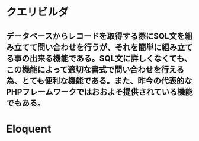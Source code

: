 # クエリビルダ

## データベースからレコードを取得する際にSQL文を組み立てて問い合わせを行うが、それを簡単に組み立てる事の出来る機能である。SQL文に詳しくなくても、この機能によって適切な書式で問い合わせを行える為、とても便利な機能である。また、昨今の代表的なPHPフレームワークではおおよそ提供されている機能でもある。

# Eloquent

